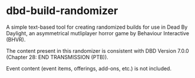 # dbd-build-randomizer
A simple text-based tool for creating randomized builds for use in Dead By Daylight, an asymmetrical mutliplayer horror game by Behaviour Interactive (BHVR).

The content present in this randomizer is consistent with DBD Version 7.0.0 (Chapter 28: END TRANSMISSION (PTB)).

Event content (event items, offerings, add-ons, etc.) is not included.
